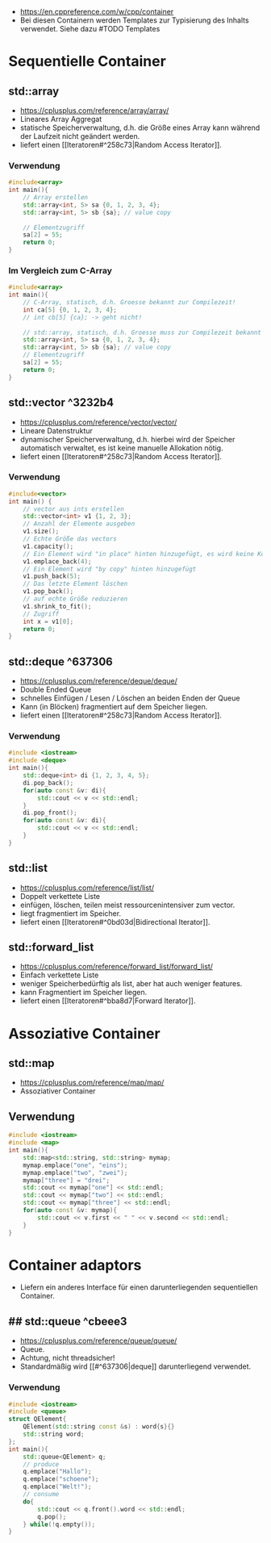 - https://en.cppreference.com/w/cpp/container
- Bei diesen Containern werden Templates zur Typisierung des Inhalts verwendet. Siehe dazu #TODO Templates
# Sequentielle Container

## std::array
- https://cplusplus.com/reference/array/array/ 
- Lineares Array Aggregat
- statische Speicherverwaltung, d.h. die Größe eines Array kann während der Laufzeit nicht geändert werden.
- liefert einen [[Iteratoren#^258c73|Random Access Iterator]].

### Verwendung
``` C++
#include<array>
int main(){
	// Array erstellen
	std::array<int, 5> sa {0, 1, 2, 3, 4};
	std::array<int, 5> sb {sa}; // value copy
	
	// Elementzugriff
	sa[2] = 55;
	return 0;
}
```

### Im Vergleich zum C-Array
``` C++
#include<array>
int main(){
	// C-Array, statisch, d.h. Groesse bekannt zur Compilezeit!
	int ca[5] {0, 1, 2, 3, 4};
	// int cb[5] {ca}; -> geht nicht!
	
	// std::array, statisch, d.h. Groesse muss zur Compilezeit bekannt sein!
	std::array<int, 5> sa {0, 1, 2, 3, 4};
	std::array<int, 5> sb {sa}; // value copy
	// Elementzugriff
	sa[2] = 55;
	return 0;
}
```

## std::vector ^3232b4
- https://cplusplus.com/reference/vector/vector/
- Lineare Datenstruktur 
- dynamischer Speicherverwaltung, d.h. hierbei wird der Speicher automatisch verwaltet, es ist keine manuelle Allokation nötig. 
- liefert einen [[Iteratoren#^258c73|Random Access Iterator]].

### Verwendung
``` C++
#include<vector>
int main() {
	// vector aus ints erstellen
	std::vector<int> v1 {1, 2, 3};
	// Anzahl der Elemente ausgeben
	v1.size();
	// Echte Größe das vectors
	v1.capacity();
	// Ein Element wird "in place" hinten hinzugefügt, es wird keine Kopie erzeugt. Wichtig für unique_ptr.
	v1.emplace_back(4);
	// Ein Element wird "by copy" hinten hinzugefügt
	v1.push_back(5);
	// Das letzte Element löschen
	v1.pop_back();
	// auf echte Größe reduzieren
	v1.shrink_to_fit();
	// Zugriff
	int x = v1[0];
	return 0;
}
```

## std::deque ^637306

- https://cplusplus.com/reference/deque/deque/
- Double Ended Queue
- schnelles Einfügen / Lesen / Löschen an beiden Enden der Queue
- Kann (in Blöcken) fragmentiert auf dem Speicher liegen.
- liefert einen [[Iteratoren#^258c73|Random Access Iterator]].

### Verwendung
``` C++
#include <iostream>
#include <deque>
int main(){
	std::deque<int> di {1, 2, 3, 4, 5};
	di.pop_back();
	for(auto const &v: di){
		std::cout << v << std::endl;
	}
	di.pop_front();
	for(auto const &v: di){
		std::cout << v << std::endl;
	}
}
```


## std::list
- https://cplusplus.com/reference/list/list/
- Doppelt verkettete Liste
- einfügen, löschen, teilen meist ressourcenintensiver zum vector.
- liegt fragmentiert im Speicher.
- liefert einen [[Iteratoren#^0bd03d|Bidirectional Iterator]].

## std::forward_list
- https://cplusplus.com/reference/forward_list/forward_list/
- Einfach verkettete Liste
- weniger Speicherbedürftig als list, aber hat auch weniger features.
- kann Fragmentiert im Speicher liegen.
- liefert einen [[Iteratoren#^bba8d7|Forward Iterator]].

# Assoziative Container

## std::map
- https://cplusplus.com/reference/map/map/
- Assoziativer Container

## Verwendung
``` C++
#include <iostream>
#include <map>
int main(){
	std::map<std::string, std::string> mymap;
	mymap.emplace("one", "eins");
	mymap.emplace("two", "zwei");
	mymap["three"] = "drei";
	std::cout << mymap["one"] << std::endl;
	std::cout << mymap["two"] << std::endl;
	std::cout << mymap["three"] << std::endl;
	for(auto const &v: mymap){
		std::cout << v.first << " " << v.second << std::endl;
	}
}
```

# Container adaptors
- Liefern ein anderes Interface für einen darunterliegenden sequentiellen Container.

## ## std::queue ^cbeee3
- https://cplusplus.com/reference/queue/queue/
- Queue. 
- Achtung, nicht threadsicher!
- Standardmäßig wird [[#^637306|deque]] darunterliegend verwendet.

### Verwendung
``` C++
#include <iostream>
#include <queue>
struct QElement{
	QElement(std::string const &s) : word{s}{}
	std::string word;
};
int main(){
	std::queue<QElement> q;
	// produce
	q.emplace("Hallo");
	q.emplace("schoene");
	q.emplace("Welt!");
	// consume
	do{
		std::cout << q.front().word << std::endl;
		q.pop();
	} while(!q.empty());
}
```

